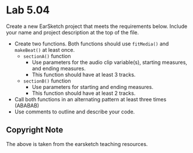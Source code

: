 # Lab 5.04

Create a new EarSketch project that meets the requirements below. Include your name and project description at the top of the file.

* Create two functions. Both functions should use `fitMedia()` and `makeBeat()` at least once.
  * `sectionA()` function
    * Use parameters for the audio clip variable\(s\), starting measures, and ending measures.
    * This function should have at least 3 tracks.
  * `sectionB()` function
    * Use parameters for starting and ending measures.
    * This function should have at least 2 tracks.
* Call both functions in an alternating pattern at least three times \(ABABAB\)
* Use comments to outline and describe your code.

## Copyright Note

The above is taken from the earsketch teaching resources.


